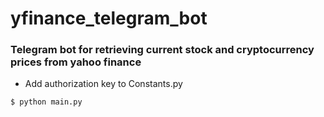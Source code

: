 # yfinance_telegram_bot

### Telegram bot for retrieving current stock and cryptocurrency prices from yahoo finance

- Add authorization key to Constants.py

```
$ python main.py

```
